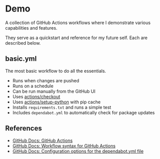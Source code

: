 # Demo

A collection of GitHub Actions workflows where I demonstrate various capabilities and features.

They serve as a quickstart and reference for my future self. Each are described below.

## basic.yml

The most basic workflow to do all the essentials.

- Runs when changes are pushed
- Runs on a schedule
- Can be run manually from the GitHub UI
- Uses [actions/checkout](https://github.com/actions/checkout)
- Uses [actions/setup-python](https://github.com/actions/setup-python) with pip cache
- Installs `requirements.txt` and runs a simple test
- Includes `dependabot.yml` to automatically check for package updates

## References

- [GitHub Docs: GitHub Actions](https://docs.github.com/en/actions)
- [GitHub Docs: Workflow syntax for GitHub Actions](https://docs.github.com/en/actions/writing-workflows/workflow-syntax-for-github-actions)
- [GitHub Docs: Configuration options for the dependabot.yml file](https://docs.github.com/en/code-security/dependabot/dependabot-version-updates/configuration-options-for-the-dependabot.yml-file)
